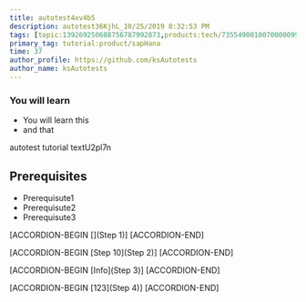 ```yaml
---
title: autotest4xv4b5
description: autotest36KjhL_10/25/2019 8:32:53 PM
tags: [topic:139269250608756787992873,products:tech/73554900100700000996,tutorial:experience/advanced]
primary_tag: tutorial:product/sapHana
time: 37
author_profile: https://github.com/ksAutotests
author_name: ksAutotests
---
```

### You will learn
- You will learn this
- and that

autotest tutorial textU2pl7n

## Prerequisites
- Prerequisute1
- Prerequisute2
- Prerequisute3

[ACCORDION-BEGIN [](Step 1)]
[ACCORDION-END]

[ACCORDION-BEGIN [Step 10](Step 2)]
[ACCORDION-END]

[ACCORDION-BEGIN [Info](Step 3)]
[ACCORDION-END]

[ACCORDION-BEGIN [123](Step 4)]
[ACCORDION-END]

